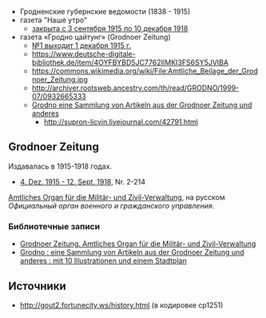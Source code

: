 * Гродненские губернские ведомости (1838 - 1915)
* газета "Наше утро"
  * [закрыта с 3 сентября 1915 по 10 декабря 1918](http://www.grodno.by/grodno/history/chronology_1915_1919.html)
* газета «Гродно цайтунг» (Grodnoer Zeitung)
  * [№1 выходит 1 декабря 1915 г.](http://www.grodno.by/grodno/history/chronology_1915_1919.html)
  * https://www.deutsche-digitale-bibliothek.de/item/4OYFBYBD5JC7762IIMKI3FS6SY5JVIBA
  * https://commons.wikimedia.org/wiki/File:Amtliche_Beilage_der_Grodnoer_Zeitung.jpg
  * http://archiver.rootsweb.ancestry.com/th/read/GRODNO/1999-07/0932665333
  * [Grodno eine Sammlung von Artikeln aus der Grodnoer Zeitung und anderes](http://www.europeana1914-1918.eu/en/europeana/record/9200231/BibliographicResource_2000092035581)
    * http://supron-licvin.livejournal.com/42791.html

## Grodnoer Zeitung

Издавалась в 1915-1918 годах.

* [4. Dez. 1915 - 12. Sept. 1918][ddb], Nr. 2-214

[Amtliches Organ für die Militär- und Zivil-Verwaltung][ddb], на русском _Официальный орган военного и гражданского управления_.

### Библиотечные записи

* [Grodnoer Zeitung. Amtliches Organ für die Militär- und Zivil-Verwaltung][ddb]
* [Grodno : eine Sammlung von Artikeln aus der Grodnoer Zeitung und anderes : mit 10 Illustrationen und einem Stadtplan][ddb-1917]

[ddb]: https://www.deutsche-digitale-bibliothek.de/item/UP2U3CB6RCWW62YVBMPLONX6VW4WNGND
[ddb-1917]: https://www.deutsche-digitale-bibliothek.de/item/4OYFBYBD5JC7762IIMKI3FS6SY5JVIBA

## Источники

* http://gout2.fortunecity.ws/history.html (в кодировке cp1251)
